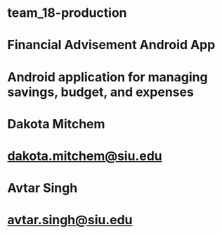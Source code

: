 # team_18-production
# Financial Advisement Android App
# Android application for managing savings, budget, and expenses
# Dakota Mitchem
# dakota.mitchem@siu.edu
# Avtar Singh
# avtar.singh@siu.edu

